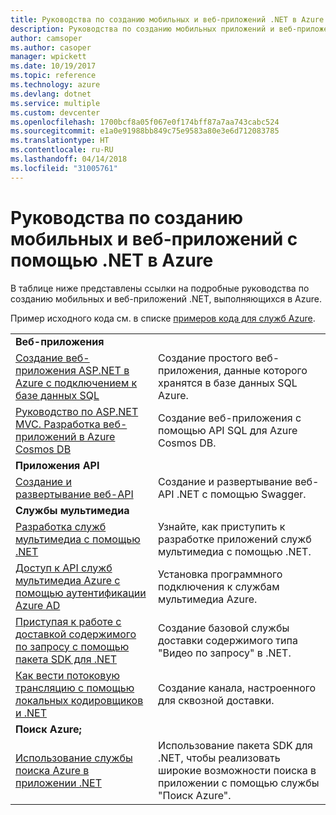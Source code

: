 ```yaml
---
title: Руководства по созданию мобильных и веб-приложений .NET в Azure
description: Руководства по созданию мобильных приложений и веб-приложений .NET и добавлению в них функций с помощью служб Azure.
author: camsoper
ms.author: casoper
manager: wpickett
ms.date: 10/19/2017
ms.topic: reference
ms.technology: azure
ms.devlang: dotnet
ms.service: multiple
ms.custom: devcenter
ms.openlocfilehash: 1700bcf8a05f067e0f174bff87a7aa743cabc524
ms.sourcegitcommit: e1a0e91988bb849c75e9583a80e3e6d712083785
ms.translationtype: HT
ms.contentlocale: ru-RU
ms.lasthandoff: 04/14/2018
ms.locfileid: "31005761"
---
```

# <a name="tutorials-for-building-web-and-mobile-apps-with-net-in-azure"></a>Руководства по созданию мобильных и веб-приложений с помощью .NET в Azure

В таблице ниже представлены ссылки на подробные руководства по созданию мобильных и веб-приложений .NET, выполняющихся в Azure.

Пример исходного кода см. в списке [примеров кода для служб Azure](https://azure.microsoft.com/resources/samples/?platform=dotnet).

| | |
|---|---|
| **Веб-приложения**||
| [Создание веб-приложения ASP.NET в Azure с подключением к базе данных SQL][1] | Создание простого веб-приложения, данные которого хранятся в базе данных SQL Azure. | 
| [Руководство по ASP.NET MVC. Разработка веб-приложений в Azure Cosmos DB][2] | Создание веб-приложения с помощью API SQL для Azure Cosmos DB. | 
| **Приложения API**||
| [Создание и развертывание веб-API][3] | Создание и развертывание веб-API .NET с помощью Swagger. | 
| **Службы мультимедиа** | |
| [Разработка служб мультимедиа с помощью .NET][6] | Узнайте, как приступить к разработке приложений служб мультимедиа с помощью .NET. |
| [Доступ к API служб мультимедиа Azure с помощью аутентификации Azure AD][7] | Установка программного подключения к службам мультимедиа Azure. |
| [Приступая к работе с доставкой содержимого по запросу с помощью пакета SDK для .NET][4] | Создание базовой службы доставки содержимого типа "Видео по запросу" в .NET. | 
| [Как вести потоковую трансляцию с помощью локальных кодировщиков и .NET][8] | Создание канала, настроенного для сквозной доставки. |
| **Поиск Azure;**||
| [Использование службы поиска Azure в приложении .NET][5] | Использование пакета SDK для .NET, чтобы реализовать широкие возможности поиска в приложении с помощью службы "Поиск Azure". | 



[1]: /azure/app-service-web/app-service-web-tutorial-dotnet-sqldatabase
[2]: /azure/cosmos-db/sql-api-dotnet-application
[3]: /azure/app-service-api/app-service-api-dotnet-get-started
[4]: /azure/media-services/media-services-dotnet-get-started
[5]: /azure/search/search-howto-dotnet-sdk
[6]: /azure/media-services/media-services-dotnet-how-to-use
[7]: /azure/media-services/media-services-dotnet-connect-programmatically
[8]: /azure/media-services/media-services-dotnet-live-encode-with-onpremises-encoders
